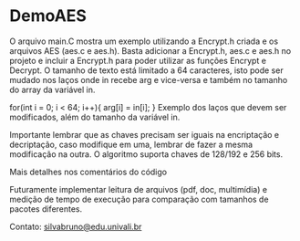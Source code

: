 # DemoAES

O arquivo main.C mostra um exemplo utilizando a Encrypt.h criada e os arquivos AES (aes.c e aes.h).
Basta adicionar a Encrypt.h, aes.c e aes.h no projeto e incluir a Encrypt.h para poder utilizar as funções Encrypt e Decrypt.
O tamanho de texto está limitado a 64 caracteres, isto pode ser mudado nos laços onde in recebe arg e vice-versa e também no tamanho do array
da variável in.

for(int i = 0; i < 64; i++){
        arg[i] = in[i];
    }
    Exemplo dos laços que devem ser modificados, além do tamanho da variável in.
    
Importante lembrar que as chaves precisam ser iguais na encriptação e decriptação, caso modifique em uma, lembrar de fazer a mesma modificação na outra.
O algoritmo suporta chaves de 128/192 e 256 bits.

Mais detalhes nos comentários do código

Futuramente implementar leitura de arquivos (pdf, doc, multimídia) e medição de tempo de execução para comparação com tamanhos de pacotes
diferentes.

Contato: silvabruno@edu.univali.br
